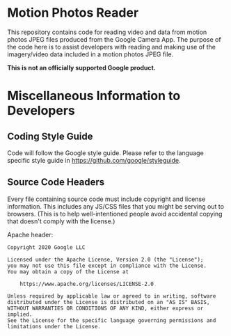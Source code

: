 # Motion Photos Reader

This repository contains code for reading video and data from motion photos 
JPEG files produced from the Google Camera App. The purpose of the code here is
to assist developers with reading and making use of the imagery/video data
included in a motion photos JPEG file.

**This is not an officially supported Google product.**

# Miscellaneous Information to Developers

## Coding Style Guide

Code will follow the Google style guide. Please refer to the language specific
style guide in https://github.com/google/styleguide.

## Source Code Headers

Every file containing source code must include copyright and license
information. This includes any JS/CSS files that you might be serving out to
browsers. (This is to help well-intentioned people avoid accidental copying that
doesn't comply with the license.)

Apache header:

    Copyright 2020 Google LLC

    Licensed under the Apache License, Version 2.0 (the "License");
    you may not use this file except in compliance with the License.
    You may obtain a copy of the License at

        https://www.apache.org/licenses/LICENSE-2.0

    Unless required by applicable law or agreed to in writing, software
    distributed under the License is distributed on an "AS IS" BASIS,
    WITHOUT WARRANTIES OR CONDITIONS OF ANY KIND, either express or implied.
    See the License for the specific language governing permissions and
    limitations under the License.
